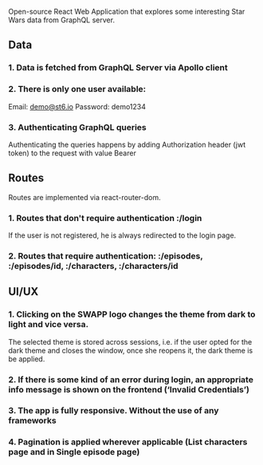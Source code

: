 Open-source React Web Application that explores some interesting Star Wars data from GraphQL server.

## Data

### 1. Data is fetched from GraphQL Server via Apollo client

### 2. There is only one user available:
Email: demo@st6.io Password: demo1234

### 3. Authenticating GraphQL queries

Authenticating the queries happens by adding Authorization header (jwt token) to the request with value Bearer <token>

## Routes

Routes are implemented via react-router-dom.

### 1. Routes that don't require authentication :/login

If the user is not registered, he is always redirected to the login page.

### 2. Routes that require authentication: :/episodes, :/episodes/id, :/characters, :/characters/id

## UI/UX
### 1. Clicking on the SWAPP logo changes the theme from dark to light and vice versa.
The selected theme is stored across sessions, i.e. if the user opted for
the dark theme and closes the window, once she reopens it, the dark theme
is be applied.
### 2. If there is some kind of an error during login, an appropriate info message is shown on the frontend (‘Invalid Credentials’)
### 3. The app is fully responsive. Without the use of any frameworks
### 4. Pagination is applied wherever applicable (List characters page and in Single episode page)
